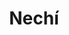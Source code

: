 ---
title: Nechí
departamento: Antioquia
description: >-
  Es un municipio de Colombia, localizado en la subregión del Bajo Cauca del
  departamento de Antioquia y de la subregión de La Mojana ubicada en zona
  fisiográfica de la Depresión momposina.
grafica_ubicacion_geografica: /charts/municipios/nechi/ubicacion_geografica.html
grafica_comunidades_focalizadas: /charts/municipios/nechi/comunidades_focalizadas.html
grafica_poblacion_genero: /charts/municipios/nechi/poblacion_genero.html
grafica_area_geografica_genero: /charts/municipios/nechi/area_geografica_genero.html
grafica_pertenencia_etnica: /charts/municipios/nechi/pertenencia_etnica.html
grafica_conflicto_identidad: /charts/municipios/nechi/conflicto_identidad.html
grafica_violencia_sexual: /charts/municipios/nechi/violencia_sexual.html
grafica_violencia_fisica: /charts/municipios/nechi/violencia_fisica.html
grafica_violencia_psicologica: /charts/municipios/nechi/violencia_psicologica.html
grafica_negligencia_abandono: /charts/municipios/nechi/negligencia_abandono.html
ficha: /fichas/nechi/ficha.pdf
centros_poblados_corregimientos:
  - Bijagual
  - Colorado
  - La Concha
  - Las Flores
  - Cargueros
distribucion_poblacional_hombres: '12369'
distribucion_poblacional_mujeres: '11697'
poblacion_discapacidad: '1231'
comunidades_etnicas_zona:
  - Emberá Katios
asentamientos_indigenas: ''
resguardos_indigenas: '1'
consejos_comunitarios: '13'
total_poblacion_victima: '9772'
num_sujetos_reparacion_colectiva: '1'
num_planes_retorno_reubicacion_colectiva: '3'
territorio_entidades_snariv_sivjrnr:
  - Instituto Colombiano de Bienestar Familiar (ICBF) (SNARIV)
  - >-
    Unidad para la Atención y Reparación Integral a las víctimas (UARIV)
    (SNARIV)
  - Gobernación de Antioquia (SNARIV)
  - Policía Nacional (SNARIV)
  - Ejército Nacional (SNARIV)
  - Personería (SNARIV)
  - Defensoría del Pueblo (SNARIV)
  - Institución Educativa Nechí (SNARIV)
  - Agencia de Renovación del Territorio (ART) (SNARIV)
  - Alcaldía municipal (SNARIV)
priorizacion_convivencia_social_salud_mental: >-
  Tasa de fecundidad de 15 - 19 años,No hay programas exclusivos de atención
  para jóvenes en salud sexual y reproductiva,"Falta educación sobre la política
  de SSR, interrupción voluntaria del embarazo, y prevención de ITS"
region: Bajo Cauca y Nordeste Antioqueño
priorizacion_sexualidad_derechos_sexuales_reproductivos: Falta de caracterización de la población vulnerable
priorizacion_gestion_diferencial_poblaciones_vulnerables: >-
  "Debilidades en infraestructura, dotación, talento humano para desarrollar
  acciones de IVC","Dificultad de acceso a los servicios de salud, relacionadas
  con la oferta y capacidad instalada y con las vías de acceso",Poca
  participación de la comunidad en los espacios de salud de control social en
  salud,"Promoción de la afiliación al SGSSS, afiliación en línea, lecturas
  públicas, vigilancia en salud pública, etc"
priorizacion_fortalecimiento_autoridad_sanitaria: >-
  "Debilidades en infraestructura, dotación, talento humano para desarrollar
  acciones de IVC","Dificultad de acceso a los servicios de salud, relacionadas
  con la oferta y capacidad instalada y con las vías de acceso",Poca
  participación de la comunidad en los espacios de salud de control social en
  salud,"Promoción de la afiliación al SGSSS, afiliación en línea, lecturas
  públicas, vigilancia en salud pública, etc"
eventos_salud_publica_predominantes:
  - Malaria
  - Vigilancia en salud pública de la violencia de género e intrafamiliar
  - Intoxicaciones
  - Agresiones por animales potencialmente transmisores de rabia
  - Bajo peso al nacer
  - Dengue
  - Accidente ofídico
  - Morbilidad materna extrema
  - Mortalidad perinatal y neonatal tardía
  - Infección respiratoria aguda grave inusitada
rips_salud_mental_poblacion_general:
  - Otros Trastornos afectivos bipolares
  - Insomnio no orgánico
  - Trastorno mixto de ansiedad y depresión
  - Esquizofrenia paranoide
  - Trastorno afectivo bipolar
servicios_telemedicina_mpio_depto:
  - No hay habilitados servicios aún
total_pobreza_multidimensional: 61.5%
pobreza_multidimensional_urbano: 56.8%
pobreza_multidimensional_centro_poblado_rural_disperso: 67.0%
ppales_actividades_economicas:
  - Minería
  - Agricultura
  - Apicultura
  - Ganadería
observaciones_ppales_actividades_economicas: |-
  Minería y minería artesanal
  Yuca
  Arroz 
  Caucho
  Cacao 
  Pesca y piscicultura 
  Maíz 
  Apicultura (actividad reciente)
  Ganadería (búfalos  y caprinos)
ppal_vocacion_mpio:
  - Agricultura
  - Ganadería
  - Pesca y piscicultura
observaciones_ppal_vocacion_mpio: ''
trabajo_informal: 93.3%
ppal_uso_suelo:
  - Minería
  - Agricultura
  - Pesca y piscicultura
  - Apicultura
  - Ganadería
observaciones_ppal_uso_suelo: ''
espacios_socio_comunitarios:
  - Coliseo Municipal
  - ' Centro recreativo Acuaberaca'
  - ' Biblioteca Municipal'
  - ' Centro de Integración ciudadana CIC'
medios_comunicacion:
  - Nechí canal
  - ' Nechí Stereo'
  - ' Nechí Sin límites'
  - ' Emisora de la Policía Nacional'
iniciativas_org_sociedad_civil: '26'
programas_usaid:
  - Justicia para una Paz Sostenible
  - ' Mujeres de Oro'
  - ' Colombia Transforma'
  - ' Programa de Derechos Humanos'
  - ' Oro Legal'
comunidad_focalizada:
  - ''

---